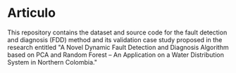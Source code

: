 # Articulo
This repository contains the dataset and source code for the fault detection and diagnosis (FDD) method and its validation case study proposed in the research entitled "A Novel Dynamic Fault Detection and Diagnosis Algorithm based on PCA and Random Forest – An Application on a Water Distribution System in Northern Colombia."
